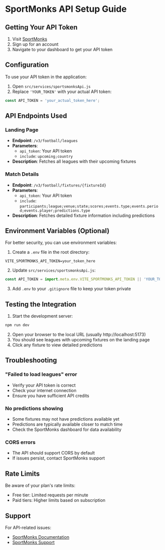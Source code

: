 # SportMonks API Setup Guide

## Getting Your API Token

1. Visit [SportMonks](https://www.sportmonks.com/)
2. Sign up for an account
3. Navigate to your dashboard to get your API token

## Configuration

To use your API token in the application:

1. Open `src/services/sportsmonksApi.js`
2. Replace `'YOUR_TOKEN'` with your actual API token:

```javascript
const API_TOKEN = 'your_actual_token_here';
```

## API Endpoints Used

### Landing Page
- **Endpoint**: `/v3/football/leagues`
- **Parameters**:
  - `api_token`: Your API token
  - `include`: `upcoming;country`
- **Description**: Fetches all leagues with their upcoming fixtures

### Match Details
- **Endpoint**: `/v3/football/fixtures/{fixtureId}`
- **Parameters**:
  - `api_token`: Your API token
  - `include`: `participants;league;venue;state;scores;events.type;events.period;events.player;predictions.type`
- **Description**: Fetches detailed fixture information including predictions

## Environment Variables (Optional)

For better security, you can use environment variables:

1. Create a `.env` file in the root directory:
```
VITE_SPORTMONKS_API_TOKEN=your_token_here
```

2. Update `src/services/sportsmonksApi.js`:
```javascript
const API_TOKEN = import.meta.env.VITE_SPORTMONKS_API_TOKEN || 'YOUR_TOKEN';
```

3. Add `.env` to your `.gitignore` file to keep your token private

## Testing the Integration

1. Start the development server:
```bash
npm run dev
```

2. Open your browser to the local URL (usually http://localhost:5173)
3. You should see leagues with upcoming fixtures on the landing page
4. Click any fixture to view detailed predictions

## Troubleshooting

### "Failed to load leagues" error
- Verify your API token is correct
- Check your internet connection
- Ensure you have sufficient API credits

### No predictions showing
- Some fixtures may not have predictions available yet
- Predictions are typically available closer to match time
- Check the SportMonks dashboard for data availability

### CORS errors
- The API should support CORS by default
- If issues persist, contact SportMonks support

## Rate Limits

Be aware of your plan's rate limits:
- Free tier: Limited requests per minute
- Paid tiers: Higher limits based on subscription

## Support

For API-related issues:
- [SportMonks Documentation](https://docs.sportmonks.com/)
- [SportMonks Support](https://www.sportmonks.com/support)
